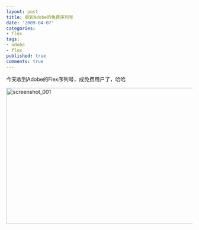```yaml
---
layout: post
title: 收到Adobe的免费序列号
date: '2009-04-07'
categories:
- flex
tags:
- adobe
- flex
published: true
comments: true
---
```

<p>今天收到Adobe的Flex序列号，成免费用户了，哈哈</p>

<p><img class="alignnone size-full wp-image-432" title="screenshot_001" src="{{urls.media}}/2009/04/screenshot_001.png" alt="screenshot_001" width="725" height="366" /></p>

